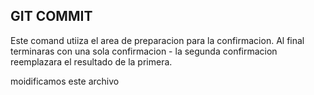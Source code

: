 ## GIT COMMIT
Este comand utiiza el area de preparacion para la confirmacion. Al final terminaras con una sola confirmacion - la segunda confirmacion reemplazara el resultado de la primera.

moidificamos este archivo